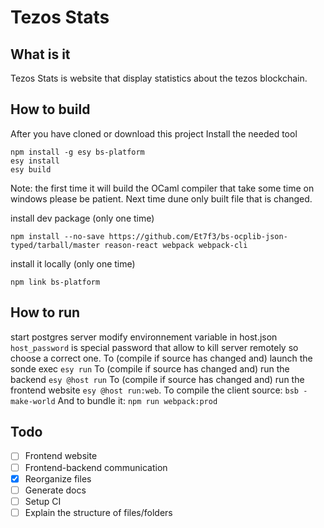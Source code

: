 # Tezos Stats

## What is it

Tezos Stats is website that display statistics about the tezos blockchain.

## How to build

After you have cloned or download this project
Install the needed tool

```
npm install -g esy bs-platform
esy install
esy build
```

Note: the first time it will build the OCaml compiler that take some time on windows please be patient. Next time dune only built file that is changed.


install dev package (only one time)
```
npm install --no-save https://github.com/Et7f3/bs-ocplib-json-typed/tarball/master reason-react webpack webpack-cli
```

install it locally (only one time)
```
npm link bs-platform
```

## How to run

start postgres server
modify environnement variable in host.json
`host_password` is special password that allow to kill server remotely so choose a correct one.
To (compile if source has changed and) launch the sonde exec `esy run`
To (compile if source has changed and) run the backend `esy @host run`
To (compile if source has changed and) run the frontend website `esy @host run:web`.
To compile the client source:
`bsb -make-world`
And to bundle it:
`npm run webpack:prod`

## Todo
- [ ] Frontend website
- [ ] Frontend-backend communication
- [x] Reorganize files
- [ ] Generate docs
- [ ] Setup CI
- [ ] Explain the structure of files/folders
